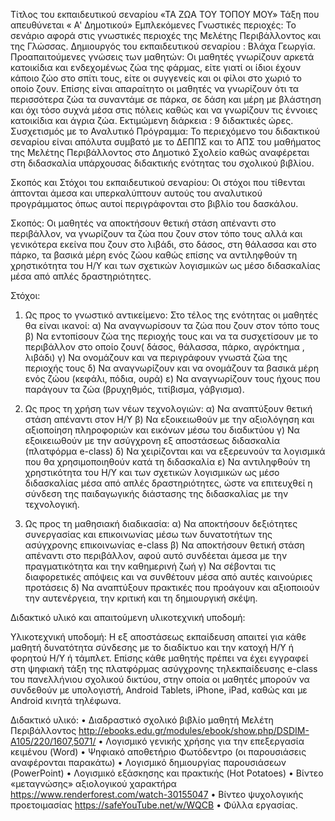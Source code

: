 Τίτλος του εκπαιδευτικού σεναρίου «ΤΑ ΖΩΑ ΤΟΥ ΤΟΠΟΥ ΜΟΥ»
Τάξη που απευθύνεται  « Α' Δημοτικού» 
Εμπλεκόμενες Γνωστικές περιοχές: Το σενάριο αφορά στις γνωστικές περιοχές της Μελέτης Περιβάλλοντος και της Γλώσσας.
Δημιουργός του εκπαιδευτικού σεναρίου :  Βλάχα Γεωργία.
Προαπαιτούμενες γνώσεις των μαθητών:
Οι μαθητές γνωρίζουν αρκετά κατοικίδια και ενδεχομένως ζώα της φάρμας, είτε γιατί οι ίδιοι έχουν κάποιο ζώο στο σπίτι τους, 
είτε οι συγγενείς και οι φίλοι στο χωριό το οποίο ζουν.
Επίσης είναι απαραίτητο οι μαθητές να γνωρίζουν ότι τα περισσότερα ζώα τα συναντάμε σε πάρκα, σε δάση και μέρη με βλάστηση 
και όχι τόσο συχνά μέσα στις πόλεις καθώς και να γνωρίζουν τις έννοιες κατοικίδια και άγρια ζώα.
Εκτιμώμενη διάρκεια : 9 διδακτικές ώρες.
Συσχετισμός με το Αναλυτικό Πρόγραμμα:
Το περιεχόμενο του διδακτικού σεναρίου είναι απόλυτα συμβατό με το ΔΕΠΠΣ και το ΑΠΣ του μαθήματος της Μελέτης Περιβάλλοντος 
στο Δημοτικό Σχολείο καθώς αναφέρεται στη διδασκαλία υπάρχουσας διδακτικής ενότητας του σχολικού βιβλίου.


Σκοπός και Στόχοι του εκπαιδευτικού σεναρίου:
Οι στόχοι που τίθενται άπτονται άμεσα και υπερκαλύπτουν αυτούς του αναλυτικού προγράμματος όπως αυτοί περιγράφονται στο βιβλίο του δασκάλου.

Σκοπός:
Οι μαθητές να αποκτήσουν θετική στάση απέναντι στο περιβάλλον, να γνωρίζουν τα ζώα που ζουν στον τόπο τους αλλά και γενικότερα εκείνα που ζουν στο λιβάδι, στο δάσος, 
στη θάλασσα και στο πάρκο, τα βασικά μέρη ενός ζώου καθώς επίσης να αντιληφθούν τη χρηστικότητα του Η/Υ και των σχετικών λογισμικών ως μέσο διδασκαλίας μέσα από απλές δραστηριότητες.

Στόχοι:
1.	Ως προς το γνωστικό αντικείμενο:
Στο τέλος της ενότητας οι μαθητές θα είναι ικανοί:
α)	Να αναγνωρίσουν τα ζώα που ζουν στον τόπο τους
β)	Να  εντοπίσουν ζώα της περιοχής τους και να τα συσχετίσουν με το περιβάλλον  στο οποίο  ζουν( δάσος, θάλασσα, πάρκο, αγρόκτημα , λιβάδι)
γ)	Να ονομάζουν και να περιγράφουν γνωστά ζώα της περιοχής τους
δ)	Να αναγνωρίζουν και να ονομάζουν τα βασικά μέρη  ενός ζώου (κεφάλι, πόδια, ουρά)
ε)  Να αναγνωρίζουν τους ήχους που παράγουν τα ζώα (βρυχηθμός, τιτίβισμα,   γάβγισμα).

2.	Ως προς τη χρήση των νέων τεχνολογιών:
α)	Να αναπτύξουν θετική στάση απέναντι στον Η/Υ 
β)	Να εξοικειωθούν με την αξιολόγηση και αξιοποίηση πληροφοριών και εικόνων μέσω του διαδικτύου
γ)	Να εξοικειωθούν με την ασύγχρονη εξ αποστάσεως διδασκαλία  (πλατφόρμα e-class)
δ)	Να χειρίζονται και να εξερευνούν τα λογισμικά που θα χρησιμοποιηθούν κατά τη διδασκαλία
ε)	Να αντιληφθούν τη χρηστικότητα του Η/Υ και των σχετικών λογισμικών ως μέσο διδασκαλίας μέσα από απλές δραστηριότητες,
ώστε να επιτευχθεί η σύνδεση της παιδαγωγικής διάστασης της διδασκαλίας με την τεχνολογική.

3.	Ως προς τη μαθησιακή διαδικασία:
α)	Να αποκτήσουν δεξιότητες συνεργασίας και επικοινωνίας μέσω των δυνατοτήτων της ασύγχρονης επικοινωνίας e-class
β)	Να αποκτήσουν θετική στάση απέναντι στο περιβάλλον, αφού αυτό συνδέεται άμεσα με την πραγματικότητα και την καθημερινή ζωή
γ)	Να σέβονται τις διαφορετικές απόψεις και να συνθέτουν μέσα από αυτές καινούριες προτάσεις
δ)	Να αναπτύξουν πρακτικές που προάγουν και αξιοποιούν την αυτενέργεια, την κριτική και τη δημιουργική σκέψη.

Διδακτικό υλικό και απαιτούμενη υλικοτεχνική υποδομή:

Υλικοτεχνική υποδομή:
Η εξ αποστάσεως εκπαίδευση απαιτεί για κάθε μαθητή δυνατότητα σύνδεσης με το διαδίκτυο και την κατοχή Η/Υ ή φορητού Η/Υ ή τάμπλετ.
Επίσης κάθε μαθητής πρέπει να έχει εγγραφεί στη ψηφιακή τάξη της  πλατφόρμας  ασύγχρονης τηλεκπαίδευσης e-class του πανελλήνιου σχολικού δικτύου,
στην οποία οι μαθητές μπορούν να συνδεθούν  με υπολογιστή, Android Tablets, iPhone, iPad, καθώς και με Android  κινητά τηλέφωνα.

Διδακτικό υλικό:
•	Διαδραστικό σχολικό βιβλίο μαθητή Μελέτη Περιβάλλοντος
http://ebooks.edu.gr/modules/ebook/show.php/DSDIM-A105/220/1607,5071/
•	Λογισμικό γενικής χρήσης για την επεξεργασία κειμένου (Word)
•	Ψηφιακό αποθετήριο Φωτόδεντρο (οι παρουσιάσεις αναφέρονται παρακάτω) 
•	Λογισμικό δημιουργίας παρουσιάσεων (PowerPoint)
•	Λογισμικό εξάσκησης και πρακτικής (Hot Potatoes)
•	Βίντεο «μεταγνώσης» αξιολογικού χαρακτήρα https://www.renderforest.com/watch-30155047
•	Βίντεο ψυχολογικής προετοιμασίας https://safeYouTube.net/w/WQCB
•	Φύλλα εργασίας.






